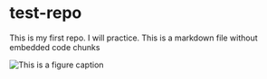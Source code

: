 # test-repo

This is my first repo. I will practice. This is a markdown file without embedded code chunks

![This is a figure caption](https://octodex.github.com/images/bewitchedtocat.jpg)
